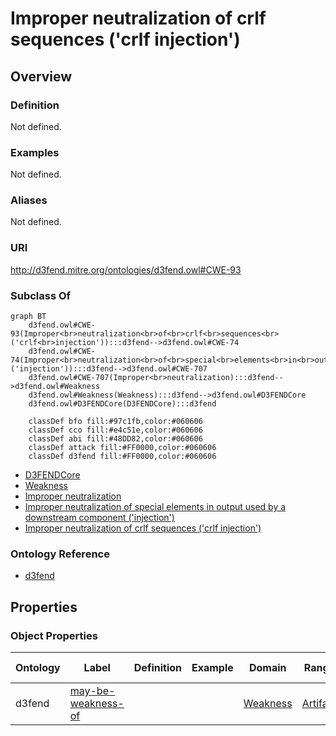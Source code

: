 # Improper neutralization of crlf sequences ('crlf injection')

## Overview

### Definition
Not defined.

### Examples
Not defined.

### Aliases
Not defined.

### URI
http://d3fend.mitre.org/ontologies/d3fend.owl#CWE-93

### Subclass Of
```mermaid
graph BT
    d3fend.owl#CWE-93(Improper<br>neutralization<br>of<br>crlf<br>sequences<br>('crlf<br>injection')):::d3fend-->d3fend.owl#CWE-74
    d3fend.owl#CWE-74(Improper<br>neutralization<br>of<br>special<br>elements<br>in<br>output<br>used<br>by<br>a<br>downstream<br>component<br>('injection')):::d3fend-->d3fend.owl#CWE-707
    d3fend.owl#CWE-707(Improper<br>neutralization):::d3fend-->d3fend.owl#Weakness
    d3fend.owl#Weakness(Weakness):::d3fend-->d3fend.owl#D3FENDCore
    d3fend.owl#D3FENDCore(D3FENDCore):::d3fend
    
    classDef bfo fill:#97c1fb,color:#060606
    classDef cco fill:#e4c51e,color:#060606
    classDef abi fill:#48DD82,color:#060606
    classDef attack fill:#FF0000,color:#060606
    classDef d3fend fill:#FF0000,color:#060606
```

- [D3FENDCore](/docs/ontology/reference/model/D3FENDCore/D3FENDCore.md)
- [Weakness](/docs/ontology/reference/model/D3FENDCore/Weakness/Weakness.md)
- [Improper neutralization](/docs/ontology/reference/model/D3FENDCore/Weakness/Improper%20neutralization/Improper%20neutralization.md)
- [Improper neutralization of special elements in output used by a downstream component ('injection')](/docs/ontology/reference/model/D3FENDCore/Weakness/Improper%20neutralization/Improper%20neutralization%20of%20special%20elements%20in%20output%20used%20by%20a%20downstream%20component%20%28%27injection%27%29/Improper%20neutralization%20of%20special%20elements%20in%20output%20used%20by%20a%20downstream%20component%20%28%27injection%27%29.md)
- [Improper neutralization of crlf sequences ('crlf injection')](/docs/ontology/reference/model/D3FENDCore/Weakness/Improper%20neutralization/Improper%20neutralization%20of%20special%20elements%20in%20output%20used%20by%20a%20downstream%20component%20%28%27injection%27%29/Improper%20neutralization%20of%20crlf%20sequences%20%28%27crlf%20injection%27%29/Improper%20neutralization%20of%20crlf%20sequences%20%28%27crlf%20injection%27%29.md)


### Ontology Reference
- [d3fend](http://d3fend.mitre.org/ontologies/d3fend.owl#)

## Properties
### Object Properties
| Ontology | Label | Definition | Example | Domain | Range | Inverse Of |
|----------|-------|------------|---------|--------|-------|------------|
| d3fend | [may-be-weakness-of](http://d3fend.mitre.org/ontologies/d3fend.owl#may-be-weakness-of) |  |  | [Weakness](/docs/ontology/reference/model/D3FENDCore/Weakness/Weakness.md) | [Artifact](/docs/ontology/reference/model/D3FENDCore/Artifact/Artifact.md) | [may-have-weakness](http://d3fend.mitre.org/ontologies/d3fend.owl#may-have-weakness) |

